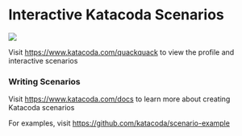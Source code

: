 # Interactive Katacoda Scenarios

[![](http://shields.katacoda.com/katacoda/quackquack/count.svg)](https://www.katacoda.com/quackquack "Get your profile on Katacoda.com")

Visit https://www.katacoda.com/quackquack to view the profile and interactive scenarios

### Writing Scenarios
Visit https://www.katacoda.com/docs to learn more about creating Katacoda scenarios

For examples, visit https://github.com/katacoda/scenario-example
